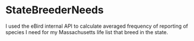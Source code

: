# StateBreederNeeds
I used the eBird internal API to calculate averaged frequency of reporting of species I need for my Massachusetts life list that breed in the state.
